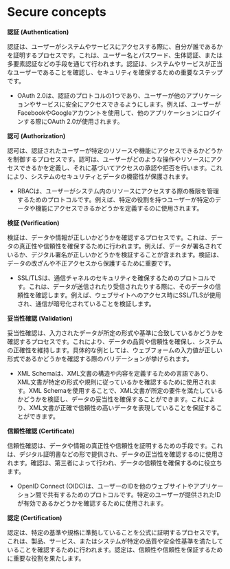 # Secure concepts

**認証 (Authentication)**

認証は、ユーザーがシステムやサービスにアクセスする際に、自分が誰であるかを証明するプロセスです。これは、ユーザー名とパスワード、生体認証、または多要素認証などの手段を通じて行われます。認証は、システムやサービスが正当なユーザーであることを確認し、セキュリティを確保するための重要なステップです。

   - OAuth 2.0は、認証のプロトコルの1つであり、ユーザーが他のアプリケーションやサービスに安全にアクセスできるようにします。例えば、ユーザーがFacebookやGoogleアカウントを使用して、他のアプリケーションにログインする際にOAuth 2.0が使用されます。

**認可 (Authorization)**

認可は、認証されたユーザーが特定のリソースや機能にアクセスできるかどうかを制御するプロセスです。認可は、ユーザーがどのような操作やリソースにアクセスできるかを定義し、それに基づいてアクセスの承認や拒否を行います。これにより、システムのセキュリティとデータの機密性が保護されます。

   - RBACは、ユーザーがシステム内のリソースにアクセスする際の権限を管理するためのプロトコルです。例えば、特定の役割を持つユーザーが特定のデータや機能にアクセスできるかどうかを定義するのに使用されます。

**検証 (Verification)**

検証は、データや情報が正しいかどうかを確認するプロセスです。これは、データの真正性や信頼性を確保するために行われます。例えば、データが署名されているか、デジタル署名が正しいかどうかを検証することが含まれます。検証は、データの改ざんや不正アクセスから保護するために重要です。

   - SSL/TLSは、通信チャネルのセキュリティを確保するためのプロトコルです。これは、データが送信されたり受信されたりする際に、そのデータの信頼性を確認します。例えば、ウェブサイトへのアクセス時にSSL/TLSが使用され、通信が暗号化されていることを検証します。

**妥当性確認 (Validation)**

妥当性確認は、入力されたデータが所定の形式や基準に合致しているかどうかを確認するプロセスです。これにより、データの品質や信頼性を確保し、システムの正確性を維持します。具体的な例としては、ウェブフォームの入力値が正しい形式であるかどうかを確認する際のバリデーションが挙げられます。

   - XML Schemaは、XML文書の構造や内容を定義するための言語であり、XML文書が特定の形式や規則に従っているかを確認するために使用されます。XML Schemaを使用することで、XML文書が所定の要件を満たしているかどうかを検証し、データの妥当性を確保することができます。これにより、XML文書が正確で信頼性の高いデータを表現していることを保証することができます。

**信頼性確認 (Certificate)**

信頼性確認は、データや情報の真正性や信頼性を証明するための手段です。これは、デジタル証明書などの形で提供され、データの正当性を確認するのに使用されます。確認は、第三者によって行われ、データの信頼性を確保するのに役立ちます。

   - OpenID Connect (OIDC)は、ユーザーのIDを他のウェブサイトやアプリケーション間で共有するためのプロトコルです。特定のユーザーが提供されたIDが有効であるかどうかを確認するために使用されます。

**認定 (Certification)**

認定は、特定の基準や規格に準拠していることを公式に証明するプロセスです。これは、製品、サービス、またはシステムが特定の品質や安全性基準を満たしていることを確認するために行われます。認定は、信頼性や信頼性を保証するために重要な役割を果たします。

